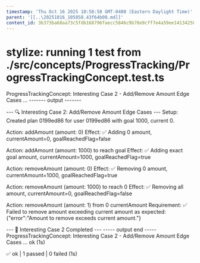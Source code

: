 ```yaml
---
timestamp: 'Thu Oct 16 2025 10:58:58 GMT-0400 (Eastern Daylight Time)'
parent: '[[..\20251016_105858.43f64b08.md]]'
content_id: 3b373ba68aa73c5fdb168796faecc5846c9b78e9cff7e4a59ee14134258bbb30
---
```


# stylize: running 1 test from ./src/concepts/ProgressTracking/ProgressTrackingConcept.test.ts

ProgressTrackingConcept: Interesting Case 2 - Add/Remove Amount Edge Cases ...
\------- output -------

\--- 🔍 Interesting Case 2: Add/Remove Amount Edge Cases ---
Setup: Created plan 0199ed86 for user 0199ed86 with goal 1000, current 0.

Action: addAmount (amount: 0)
Effect: ✅ Adding 0 amount, currentAmount=0, goalReachedFlag=false

Action: addAmount (amount: 1000) to reach goal
Effect: ✅ Adding exact goal amount, currentAmount=1000, goalReachedFlag=true

Action: removeAmount (amount: 0)
Effect: ✅ Removing 0 amount, currentAmount=1000, goalReachedFlag=true

Action: removeAmount (amount: 1000) to reach 0
Effect: ✅ Removing all amount, currentAmount=0, goalReachedFlag=false

Action: removeAmount (amount: 1) from 0 currentAmount
Requirement: ✅ Failed to remove amount exceeding current amount as expected: {"error":"Amount to remove exceeds current amount."}

\--- 🎉 Interesting Case 2 Completed ---
\----- output end -----
ProgressTrackingConcept: Interesting Case 2 - Add/Remove Amount Edge Cases ... ok (1s)

✅ ok | 1 passed | 0 failed (1s)
